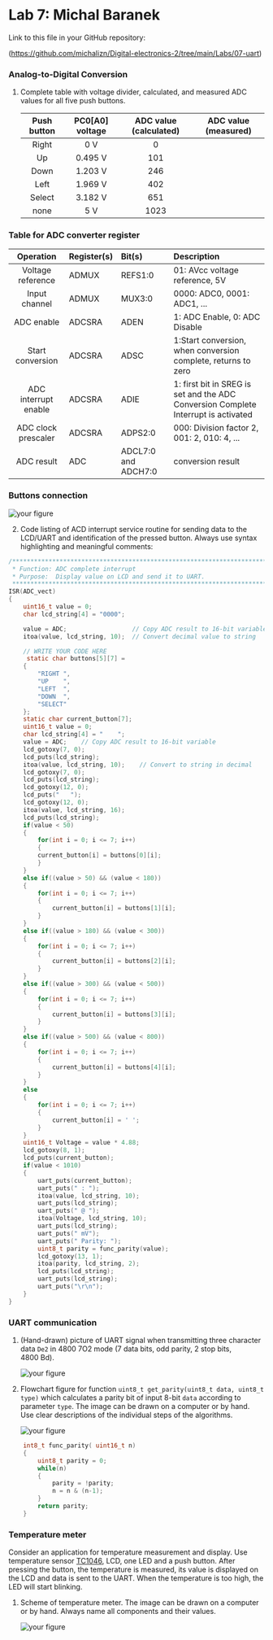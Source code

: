 # Lab 7: Michal Baranek

Link to this file in your GitHub repository:

(https://github.com/michalizn/Digital-electronics-2/tree/main/Labs/07-uart)


### Analog-to-Digital Conversion

1. Complete table with voltage divider, calculated, and measured ADC values for all five push buttons.

   | **Push button** | **PC0[A0] voltage** | **ADC value (calculated)** | **ADC value (measured)** |
   | :-: | :-: | :-: | :-: |
   | Right  | 0&nbsp;V | 0   |  |
   | Up     | 0.495&nbsp;V | 101 |  |
   | Down   | 1.203&nbsp;V | 246 |  |
   | Left   | 1.969&nbsp;V | 402 |  |
   | Select | 3.182&nbsp;V | 651 |  |
   | none   | 5&nbsp;V | 1023 |  |
   
### Table for ADC converter register

   | **Operation** | **Register(s)** | **Bit(s)** | **Description** |
   | :-: | :-- | :-- | :-- |
   | Voltage reference | ADMUX | REFS1:0 | 01: AVcc voltage reference, 5V |
   | Input channel | ADMUX | MUX3:0 | 0000: ADC0, 0001: ADC1, ... |
   | ADC enable | ADCSRA | ADEN | 1: ADC Enable, 0: ADC Disable |
   | Start conversion | ADCSRA | ADSC | 1:Start conversion, when conversion complete, returns to zero |
   | ADC interrupt enable | ADCSRA | ADIE | 1: first bit in SREG is set and the ADC Conversion Complete Interrupt is activated |
   | ADC clock prescaler | ADCSRA | ADPS2:0 | 000: Division factor 2, 001: 2, 010: 4, ...|
   | ADC result | ADC | ADCL7:0 and ADCH7:0 | conversion result |

### Buttons connection

![your figure]()

2. Code listing of ACD interrupt service routine for sending data to the LCD/UART and identification of the pressed button. Always use syntax highlighting and meaningful comments:

```c
/**********************************************************************
 * Function: ADC complete interrupt
 * Purpose:  Display value on LCD and send it to UART.
 **********************************************************************/
ISR(ADC_vect)
{
    uint16_t value = 0;
    char lcd_string[4] = "0000";

    value = ADC;                  // Copy ADC result to 16-bit variable
    itoa(value, lcd_string, 10);  // Convert decimal value to string

    // WRITE YOUR CODE HERE
	 static char buttons[5][7] = 
	{
		"RIGHT ",
		"UP    ",
		"LEFT  ",
		"DOWN  ",
		"SELECT"
	};
	static char current_button[7];
    uint16_t value = 0;
    char lcd_string[4] = "    ";
	value = ADC;    // Copy ADC result to 16-bit variable
	lcd_gotoxy(7, 0);
	lcd_puts(lcd_string);
    itoa(value, lcd_string, 10);    // Convert to string in decimal
	lcd_gotoxy(7, 0);
	lcd_puts(lcd_string);
	lcd_gotoxy(12, 0);
	lcd_puts("   ");
	lcd_gotoxy(12, 0);
	itoa(value, lcd_string, 16);
	lcd_puts(lcd_string);
	if(value < 50)
	{
		for(int i = 0; i <= 7; i++)
		{
		current_button[i] = buttons[0][i];
		}
	}
	else if((value > 50) && (value < 180))
	{
		for(int i = 0; i <= 7; i++)
		{
			current_button[i] = buttons[1][i];
		}
	}
	else if((value > 180) && (value < 300))
	{
		for(int i = 0; i <= 7; i++)
		{
			current_button[i] = buttons[2][i];
		}
	}
	else if((value > 300) && (value < 500))
	{
		for(int i = 0; i <= 7; i++)
		{
			current_button[i] = buttons[3][i];
		}
	}
	else if((value > 500) && (value < 800))
	{
		for(int i = 0; i <= 7; i++)
		{
			current_button[i] = buttons[4][i];
		}
	}
	else
	{
		for(int i = 0; i <= 7; i++)
		{
			current_button[i] = ' ';
		}
	}
	uint16_t Voltage = value * 4.88;
	lcd_gotoxy(8, 1);
	lcd_puts(current_button);
	if(value < 1010)
	{
		uart_puts(current_button);
		uart_puts(" : ");
		itoa(value, lcd_string, 10);
		uart_puts(lcd_string);
		uart_puts(" @ ");
		itoa(Voltage, lcd_string, 10);
		uart_puts(lcd_string);
		uart_puts(" mV");
		uart_puts(" Parity: ");
		uint8_t parity = func_parity(value);
		lcd_gotoxy(13, 1);
		itoa(parity, lcd_string, 2);
		lcd_puts(lcd_string);
		uart_puts(lcd_string);
		uart_puts("\r\n");
	}
}
```


### UART communication

1. (Hand-drawn) picture of UART signal when transmitting three character data `De2` in 4800 7O2 mode (7 data bits, odd parity, 2 stop bits, 4800&nbsp;Bd).

   ![your figure]()

2. Flowchart figure for function `uint8_t get_parity(uint8_t data, uint8_t type)` which calculates a parity bit of input 8-bit `data` according to parameter `type`. The image can be drawn on a computer or by hand. Use clear descriptions of the individual steps of the algorithms.

   ![your figure]()

```c
	int8_t func_parity( uint16_t n)
	{
		uint8_t parity = 0;
		while(n)
		{
			parity = !parity;
			n = n & (n-1);
		}
		return parity;
	}
```

### Temperature meter

Consider an application for temperature measurement and display. Use temperature sensor [TC1046](http://ww1.microchip.com/downloads/en/DeviceDoc/21496C.pdf), LCD, one LED and a push button. After pressing the button, the temperature is measured, its value is displayed on the LCD and data is sent to the UART. When the temperature is too high, the LED will start blinking.

1. Scheme of temperature meter. The image can be drawn on a computer or by hand. Always name all components and their values.

   ![your figure]()
